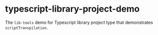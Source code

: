 # typescript-library-project-demo

The `lib-tools` demo for Typescript library project type that demonstrates `scriptTranspilation`.
